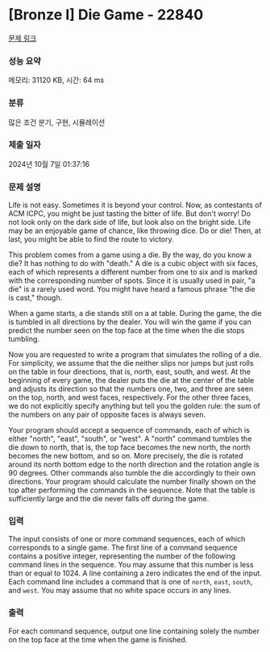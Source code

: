 # [Bronze I] Die Game - 22840 

[문제 링크](https://www.acmicpc.net/problem/22840) 

### 성능 요약

메모리: 31120 KB, 시간: 64 ms

### 분류

많은 조건 분기, 구현, 시뮬레이션

### 제출 일자

2024년 10월 7일 01:37:16

### 문제 설명

<p>Life is not easy. Sometimes it is beyond your control. Now, as contestants of ACM ICPC, you might be just tasting the bitter of life. But don't worry! Do not look only on the dark side of life, but look also on the bright side. Life may be an enjoyable game of chance, like throwing dice. Do or die! Then, at last, you might be able to find the route to victory.</p>

<p>This problem comes from a game using a die. By the way, do you know a die? It has nothing to do with "death." A die is a cubic object with six faces, each of which represents a different number from one to six and is marked with the corresponding number of spots. Since it is usually used in pair, "a die" is a rarely used word. You might have heard a famous phrase "the die is cast," though.</p>

<p>When a game starts, a die stands still on a at table. During the game, the die is tumbled in all directions by the dealer. You will win the game if you can predict the number seen on the top face at the time when the die stops tumbling.</p>

<p>Now you are requested to write a program that simulates the rolling of a die. For simplicity, we assume that the die neither slips nor jumps but just rolls on the table in four directions, that is, north, east, south, and west. At the beginning of every game, the dealer puts the die at the center of the table and adjusts its direction so that the numbers one, two, and three are seen on the top, north, and west faces, respectively. For the other three faces, we do not explicitly specify anything but tell you the golden rule: the sum of the numbers on any pair of opposite faces is always seven.</p>

<p>Your program should accept a sequence of commands, each of which is either "north", "east", "south", or "west". A "north" command tumbles the die down to north, that is, the top face becomes the new north, the north becomes the new bottom, and so on. More precisely, the die is rotated around its north bottom edge to the north direction and the rotation angle is 90 degrees. Other commands also tumble the die accordingly to their own directions. Your program should calculate the number finally shown on the top after performing the commands in the sequence. Note that the table is sufficiently large and the die never falls off during the game.</p>

### 입력 

 <p>The input consists of one or more command sequences, each of which corresponds to a single game. The first line of a command sequence contains a positive integer, representing the number of the following command lines in the sequence. You may assume that this number is less than or equal to 1024. A line containing a zero indicates the end of the input. Each command line includes a command that is one of <code>north</code>, <code>east</code>, <code>south</code>, and <code>west</code>. You may assume that no white space occurs in any lines.</p>

### 출력 

 <p>For each command sequence, output one line containing solely the number on the top face at the time when the game is finished.</p>

